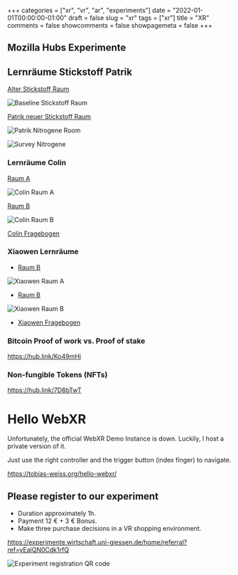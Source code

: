 +++
categories = ["xr", "vr", "ar", "experiments"]
date = "2022-01-01T00:00:00-01:00"
draft = false
slug = "xr"
tags = ["xr"]
title = "XR"
comments = false
showcomments = false
showpagemeta = false
+++

## Mozilla Hubs Experimente
## Lernräume Stickstoff Patrik
<a href="https://hub.link/9Myzjfg" target="_blank">Alter Stickstoff Raum</a>

![Baseline Stickstoff Raum](https://tobias-weiss.org/nitrogene-room-baseline-qr.gif)

<a href="https://hub.link/oFFZDYW" target="_blank">Patrik neuer Stickstoff Raum</a>

![Patrik Nitrogene Room](https://tobias-weiss.org/nitrogene-room-patrik-qr.gif)

<!--
<a href="https://experimente.wirtschaft.uni-giessen.de/survey/index.php/381119?lang=en" target="_blank">Patrik Fragebogen</a>
-->

![Survey Nitrogene](https://tobias-weiss.org/nitrogene-survey-qr.gif)

### Lernräume Colin
<a href="https://hubs.mozilla.com/scenes/ehrT2Bz" target="_blank">Raum A</a>

![Colin Raum A](img/colin-room-a-qr.gif)

<a href="https://hubs.mozilla.com/scenes/yBeQVrf" target="_blank">Raum B</a>

![Colin Raum B](img/colin-room-a-qr.gif)

<a href="https://experimente.wirtschaft.uni-giessen.de/survey/index.php/178354?lang=en" target="_blank">Colin Fragebogen</a>

<!-- ![Colin Fragebogen QR](img/colin-survey-qr.gif) -->

###  Xiaowen Lernräume
* <a href="https://hubs.mozilla.com/scenes/jYwNq9M" target="_blank">Raum B</a>

![Xiaowen Raum A](img/xiaowen-room-a-qr.gif)

* <a href="https://hubs.mozilla.com/scenes/4DcdxGC" target="_blank">Raum B</a>

![Xiaowen Raum B](img/xiaowen-room-b-qr.gif)

* <a href="https://experimente.wirtschaft.uni-giessen.de/survey/index.php/769942?lang=en" target="_blank">Xiaowen Fragebogen</a>

<!-- ![Xiaowen Fragebogen QR](img/xiaowen-survey-qr.gif) -->

### Bitcoin Proof of work vs. Proof of stake
https://hub.link/Ko49mHj

### Non-fungible Tokens (NFTs)
https://hub.link/7D8bTwT

# Hello WebXR
Unfortunately, the official WebXR Demo Instance is down.
Luckily, I host a private version of it.

Just use the right controller and the trigger button (index finger) to navigate.

https://tobias-weiss.org/hello-webxr/

## Please register to our experiment
* Duration approximately 1h.
* Payment 12 € + 3 € Bonus.
* Make three purchase decisions in a VR shopping environment.

https://experimente.wirtschaft.uni-giessen.de/home/referral?ref=yEalQN0Cdk1rfQ


![Experiment registration QR code](https://tobias-weiss.org/exp-register-qr.gif)

